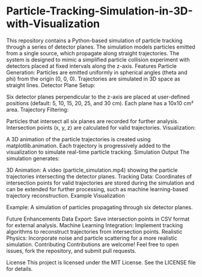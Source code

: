 # Particle-Tracking-Simulation-in-3D-with-Visualization
This repository contains a Python-based simulation of particle tracking through a series of detector planes. The simulation models particles emitted from a single source, which propagate along straight trajectories. The system is designed to mimic a simplified particle collision experiment with detectors placed at fixed intervals along the z-axis.
Features
Particle Generation:
Particles are emitted uniformly in spherical angles (theta and phi) from the origin (0, 0, 0).
Trajectories are simulated in 3D space as straight lines.
Detector Plane Setup:

Six detector planes perpendicular to the z-axis are placed at user-defined positions (default: 5, 10, 15, 20, 25, and 30 cm).
Each plane has a 10x10 cm² area.
Trajectory Filtering:

Particles that intersect all six planes are recorded for further analysis.
Intersection points (x, y, z) are calculated for valid trajectories.
Visualization:

A 3D animation of the particle trajectories is created using matplotlib.animation.
Each trajectory is progressively added to the visualization to simulate real-time particle tracking.
Simulation Output
The simulation generates:

3D Animation: A video (particle_simulation.mp4) showing the particle trajectories intersecting the detector planes.
Tracking Data: Coordinates of intersection points for valid trajectories are stored during the simulation and can be extended for further processing, such as machine learning-based trajectory reconstruction.
Example Visualization

Example: A simulation of particles propagating through six detector planes.

Future Enhancements
Data Export: Save intersection points in CSV format for external analysis.
Machine Learning Integration: Implement tracking algorithms to reconstruct trajectories from intersection points.
Realistic Physics: Incorporate noise and particle scattering for a more realistic simulation.
Contributing
Contributions are welcome! Feel free to open issues, fork the repository, and submit pull requests.

License
This project is licensed under the MIT License. See the LICENSE file for details.
